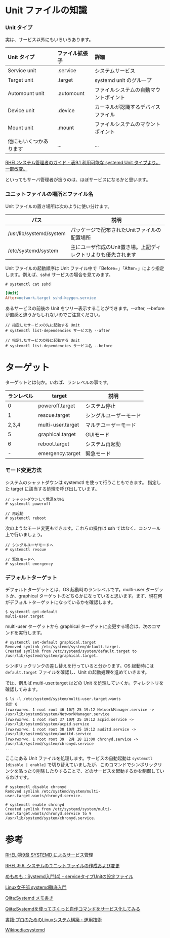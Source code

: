 
# Unit ファイルの知識

### Unit タイプ

実は、サービス以外にもいろいろあります。

| Unit タイプ | ファイル拡張子 | 詳細 |
|:--|:--|:--|
| Service unit | .service | システムサービス |
| Target unit | .target | systemd unit のグループ |
| Automount unit | .automount | ファイルシステムの自動マウントポイント |
| Device unit | .device | カーネルが認識するデバイスファイル |
| Mount unit | .mount | ファイルシステムのマウントポイント |
| 他にもいくつかあります | ... | ... |

[RHEL:システム管理者のガイド - 表9.1 利用可能な systemd Unit タイプより。一部改変。](https://access.redhat.com/documentation/ja-jp/red_hat_enterprise_linux/7/html/system_administrators_guide/chap-Managing_Services_with_systemd#tabl-Managing_Services_with_systemd-Introduction-Units-Types)

といってもサーバ管理者が扱うのは、ほぼサービスになるかと思います。

### ユニットファイルの場所とファイル名

Unit ファイルの置き場所は次のように使い分けます。

|パス|説明|
|---|---|
|/usr/lib/systemd/system|パッケージで配布されたUnitファイルの配置場所|
|/etc/systemd/system|主にユーザ作成のUnit置き場。上記ディレクトリよりも優先されます|


Unit ファイルの起動順序は Unit ファイル中で「Before=」「After=」により指定します。例えば、sshd サービスの場合を見てみます。

```shell-session
# systemctl cat sshd
```

```ini
[Unit]
After=network.target sshd-keygen.service
```

あるサービスの前後の Unit をツリー表示することができます。--after, --before が直感と違うかもしれないのでご注意ください。

```shell-session
// 指定したサービスの先に起動する Unit
# systemctl list-dependencies サービス名 --after

// 指定したサービスの後に起動する Unit
# systemctl list-dependencies サービス名 --before
```


# ターゲット

ターゲットとは何か。いわば、ランレベルの事です。

|ランレベル|target|説明|
|---|---|---|
|0|poweroff.target|システム停止|
|1|rescue.target|シングルユーザーモード|
|2,3,4|multi-user.target|マルチユーザーモード|
|5|graphical.target|GUIモード|
|6|reboot.target|システム再起動|
|-|emergency.target|緊急モード|

### モード変更方法

システムのシャットダウンは systemctl を使って行うこともできます。
指定した target に該当する処理を呼び出しています。

```shell-session
// シャットダウンして電源を切る
# systemctl poweroff

// 再起動
# systemctl reboot
```

次のようなモード変更もできます。これらの操作は ssh ではなく、コンソール上で行いましょう。

```
// シングルユーザモードへ
# systemctl rescue

// 緊急モードへ
# systemctl emergency
```


### デフォルトターゲット

デフォルトターゲットとは、OS 起動時のランレベルです。multi-user ターゲットか、graphical ターゲットのどちらかになっていると思います。まず、現在何がデフォルトターゲットになっているかを確認します。

```shell-session
$ systemctl get-default
multi-user.target
```

multi-user ターゲットから graphical ターゲットに変更する場合は、次のコマンドを実行します。

```shell-session
# systemctl set-default graphical.target
Removed symlink /etc/systemd/system/default.target.
Created symlink from /etc/systemd/system/default.target to /usr/lib/systemd/system/graphical.target.
```

シンボリックリンクの差し替えを行っていると分かります。OS 起動時には ```default.target``` ファイルを確認し、Unit の起動処理を進めていきます。

では、例えば multi-user.target はどの Unit を処理していくか。ディレクトリを確認してみます。

```shell-session
$ ls -l /etc/systemd/system/multi-user.target.wants
合計 0
lrwxrwxrwx. 1 root root 46 10月 25 19:12 NetworkManager.service -> /usr/lib/systemd/system/NetworkManager.service
lrwxrwxrwx. 1 root root 37 10月 25 19:12 acpid.service -> /usr/lib/systemd/system/acpid.service
lrwxrwxrwx. 1 root root 38 10月 25 19:12 auditd.service -> /usr/lib/systemd/system/auditd.service
lrwxrwxrwx. 1 root root 39  2月 18 11:00 chronyd.service -> /usr/lib/systemd/system/chronyd.service
...
```

ここにある Unit ファイルを処理します。サービスの自動起動は ```systemctl [disable | enable]``` で切り替えていましたが、このコマンドでシンボリックリンクを貼ったり削除したりすることで、どのサービスを起動するかを制御しているわけです。

```shell-session
# systemctl disable chronyd
Removed symlink /etc/systemd/system/multi-user.target.wants/chronyd.service.

# systemctl enable chronyd
Created symlink from /etc/systemd/system/multi-user.target.wants/chronyd.service to ¥
/usr/lib/systemd/system/chronyd.service.
```



# 参考

[RHEL:第9章 SYSTEMD によるサービス管理](https://access.redhat.com/documentation/ja-jp/red_hat_enterprise_linux/7/html/system_administrators_guide/chap-managing_services_with_systemd)

[RHEL:9.6. システムのユニットファイルの作成および変更](https://access.redhat.com/documentation/ja-jp/red_hat_enterprise_linux/7/html/system_administrators_guide/sect-managing_services_with_systemd-unit_files)

[めもめも：Systemd入門(4) - serviceタイプUnitの設定ファイル](http://enakai00.hatenablog.com/entry/20130917/1379374797)

[Linux女子部 systemd徹底入門](https://www.slideshare.net/enakai/linux-27872553)

[Qiita:Systemd メモ書き](https://qiita.com/a_yasui/items/f2d8b57aa616e523ede4)

[Qiita:Systemdを使ってさくっと自作コマンドをサービス化してみる](https://qiita.com/DQNEO/items/0b5d0bc5d3cf407cb7ff)

[書籍:プロのためのLinuxシステム構築・運用技術](https://www.amazon.co.jp/%E3%83%97%E3%83%AD%E3%81%AE%E3%81%9F%E3%82%81%E3%81%AE-Linux%E3%82%B7%E3%82%B9%E3%83%86%E3%83%A0%E6%A7%8B%E7%AF%89%E3%83%BB%E9%81%8B%E7%94%A8%E6%8A%80%E8%A1%93-Software-Design-plus/dp/4774145017)

[Wikipedia:systemd](https://ja.wikipedia.org/wiki/Systemd)
